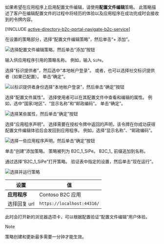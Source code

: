 如果希望在应用程序上启用配置文件编辑，请使用**配置文件编辑**策略。 此策略描述了客户在编辑配置文件的过程中将经历的体验以及应用程序在成功完成时会接收到的令牌内容。

[!INCLUDE [active-directory-b2c-portal-navigate-b2c-service](active-directory-b2c-portal-navigate-b2c-service.md)]

在设置的策略部分，选择“配置文件编辑策略”，然后单击“+ 添加”。

![选择配置文件编辑策略，然后单击“添加”按钮](media/active-directory-b2c-create-profile-editing-policy/add-b2c-editing-policy.png)

输入供应用程序引用的策略名称。 例如，输入 `SiPe`。

选择“标识提供者”，然后选中“本地帐户登录”。 或者，也可以选择社交标识提供者（如果已配置）。 单击“确定”。

![以标识提供者身份选择“本地帐户登录”，然后单击“确定”按钮](media/active-directory-b2c-create-profile-editing-policy/add-b2c-editing-identity-providers.png)

选择“配置文件属性”。 选择使用者可以在其配置文件中查看和编辑的属性。 例如，选中“国家/地区”、“显示名称”和“邮政编码”。 单击“确定”。

![选择某些属性，然后单击“确定”按钮](media/active-directory-b2c-create-profile-editing-policy/add-b2c-editing-attributes.png)

选择“应用程序声明”。 选择需要在授权令牌中返回的声明，该令牌在你成功获得配置文件编辑体验后会发回到应用程序。 例如，选择“显示名称”、“邮政编码”。

![选择一些应用程序声明，然后单击“确定”按钮](media/active-directory-b2c-create-profile-editing-policy/add-b2c-editing-application-claims.png)

单击“创建”添加策略。 策略被列为 B2C_1_SiPe。 B2C_1_ 前缀追加到名称。

通过选择“B2C_1_SiPe”打开策略。 验证表中指定的设置，然后单击“现在运行”。

![选择并运行策略](media/active-directory-b2c-create-profile-editing-policy/run-b2c-editing-policy.png)

| 设置      | 值  |
| ------------ | ------ |
| **应用程序** | Contoso B2C 应用 |
| 选择回复 url | `https://localhost:44316/` |

此时会打开新的浏览器选项卡，可以根据配置验证“配置文件编辑”用户体验。

> [!NOTE]
> 策略创建和更新最多需要一分钟才能生效。
>